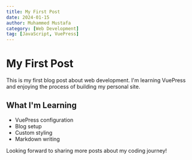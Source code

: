 ```yaml
---
title: My First Post
date: 2024-01-15
author: Muhammed Mustafa
category: [Web Development]
tag: [JavaScript, VuePress]
---
```


# My First Post

This is my first blog post about web development. I'm learning VuePress and enjoying the process of building my personal site.

## What I'm Learning

- VuePress configuration
- Blog setup
- Custom styling
- Markdown writing

Looking forward to sharing more posts about my coding journey!
